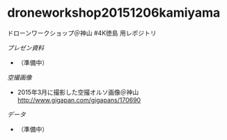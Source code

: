 # droneworkshop20151206kamiyama
ドローンワークショップ＠神山 #4K徳島 用レポジトリ

*プレゼン資料*
* （準備中）

*空撮画像*
* 2015年3月に撮影した空撮オルソ画像＠神山
http://www.gigapan.com/gigapans/170690

*データ*
* （準備中）



